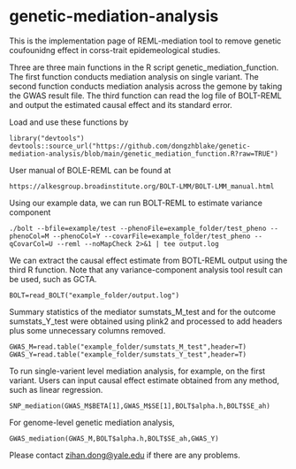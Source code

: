 # genetic-mediation-analysis
This is the implementation page of REML-mediation tool to remove genetic coufounidng effect in corss-trait epidemeological studies.

Three are three main functions in the R script genetic_mediation_function. The first function conducts mediation analysis on single variant. The second function conducts mediation analysis across the gemone by taking the GWAS result file. The third function can read the log file of BOLT-REML and output the estimated causal effect and its standard error. 

Load and use these functions by 
````
library("devtools")
devtools::source_url("https://github.com/dongzhblake/genetic-mediation-analysis/blob/main/genetic_mediation_function.R?raw=TRUE")
````
User manual of BOLE-REML can be found at 
````
https://alkesgroup.broadinstitute.org/BOLT-LMM/BOLT-LMM_manual.html
````
Using our example data, we can run BOLT-REML to estimate variance component
````
./bolt --bfile=example/test --phenoFile=example_folder/test_pheno --phenoCol=M --phenoCol=Y --covarFile=example_folder/test_pheno --qCovarCol=U --reml --noMapCheck 2>&1 | tee output.log
````
We can extract the causal effect estimate from BOTL-REML output using the third R function. Note that any variance-component analysis tool result can be used, such as GCTA. 
````
BOLT=read_BOLT("example_folder/output.log")
````
Summary statistics of the mediator sumstats_M_test and for the outcome sumstats_Y_test were obtained using plink2 and processed to add headers plus some unnecessary columns removed. 
````
GWAS_M=read.table("example_folder/sumstats_M_test",header=T)
GWAS_Y=read.table("example_folder/sumstats_Y_test",header=T)
````
To run single-varient level mediation analysis, for example, on the first variant. Users can input causal effect estimate obtained from any method, such as linear regression.
````
SNP_mediation(GWAS_M$BETA[1],GWAS_M$SE[1],BOLT$alpha.h,BOLT$SE_ah)
````
For genome-level genetic mediation analysis, 
````
GWAS_mediation(GWAS_M,BOLT$alpha.h,BOLT$SE_ah,GWAS_Y)
````

Please contact zihan.dong@yale.edu if there are any problems.
